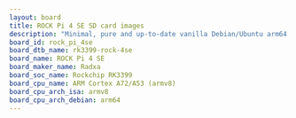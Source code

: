 ```yaml
---
layout: board
title: ROCK Pi 4 SE SD card images
description: "Minimal, pure and up-to-date vanilla Debian/Ubuntu arm64 SD card images for ROCK Pi 4 SE by Radxa, SoC: Rockchip RK3399, CPU ISA: armv8"
board_id: rock_pi_4se
board_dtb_name: rk3399-rock-4se
board_name: ROCK Pi 4 SE
board_maker_name: Radxa
board_soc_name: Rockchip RK3399
board_cpu_name: ARM Cortex A72/A53 (armv8)
board_cpu_arch_isa: armv8
board_cpu_arch_debian: arm64
---
```

